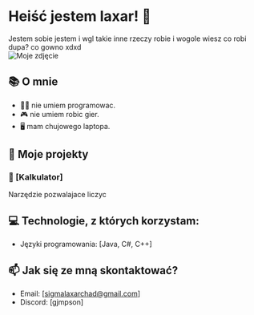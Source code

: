 # Heiść jestem laxar! 👋

Jestem sobie jestem i wgl takie inne rzeczy robie i wogole wiesz co robi dupa? co gowno xdxd                                                            
![Moje zdjęcie](https://avatars.githubusercontent.com/u/118619068?v=4)

## 📚 O mnie

- 👨‍💻 nie umiem programowac.
- 🎮 nie umiem robic gier.
- 🖥️ mam chujowego laptopa.

## 🚀 Moje projekty

### 🔹 [Kalkulator]
Narzędzie pozwalajace liczyc

## 💻 Technologie, z których korzystam:

- Języki programowania: [Java, C#, C++]

## 📫 Jak się ze mną skontaktować?

- Email: [sigmalaxarchad@gmail.com]
- Discord: [gjmpson]

